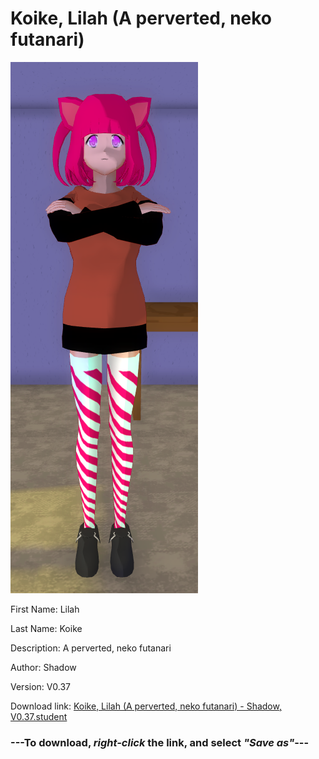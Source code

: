 # Koike, Lilah (A perverted, neko futanari)

<img src = "https://raw.githubusercontent.com/Arbiter1223/Daigaku-Gurashi-Custom-Students/master/Students/Files/Koike%2C%20Lilah%20(A%20perverted%2C%20neko%20futanari).png">

First Name: Lilah

Last Name: Koike

Description: A perverted, neko futanari

Author: Shadow

Version: V0.37

Download link: <a href="https://raw.githubusercontent.com/Arbiter1223/Daigaku-Gurashi-Custom-Students/master/Students/Files/Koike%2C%20Lilah%20(A%20perverted%2C%20neko%20futanari)%20-%20Shadow%2C%20V0.37.student">Koike, Lilah (A perverted, neko futanari) - Shadow, V0.37.student</a>

### ---**To download, _right-click_ the link, and select _"Save as"_**---
